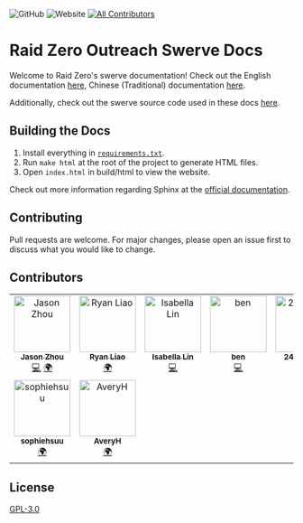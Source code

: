
![GitHub](https://img.shields.io/github/license/TASRobotics/RaidZero-Outreach-Swerve-Docs?logo=Github)
![Website](https://img.shields.io/website?down_color=red&down_message=offline&label=docs&logo=readthedocs&up_color=green&up_message=online&url=https%3A%2F%2Fraidzero-swerve-docs.readthedocs.io%2Fen%2Flatest%2F)
[![All Contributors](https://img.shields.io/badge/all_contributors-1-orange.svg)](#contributors-)

# Raid Zero Outreach Swerve Docs

Welcome to Raid Zero's swerve documentation! Check out the English documentation [here](https://raidzero-swerve-docs.readthedocs.io/en/latest/), Chinese (Traditional) documentation [here](https://raidzero-swerve-docs.readthedocs.io/zh_TW/latest/). 

Additionally, check out the swerve source code used in these docs [here](https://github.com/TASRobotics/RaidZero-Swerve-Template).

## Building the Docs

1. Install everything in [``requirements.txt``](requirements.txt).
2. Run ``make html`` at the root of the project to generate HTML files. 
3. Open ``index.html`` in build/html to view the website. 

Check out more information regarding Sphinx at the [official documentation](https://www.sphinx-doc.org/en/master/). 

## Contributing

Pull requests are welcome. For major changes, please open an issue first to discuss what you would like to change. 

## Contributors

<!-- ALL-CONTRIBUTORS-LIST:START - Do not remove or modify this section -->
<!-- prettier-ignore-start -->
<!-- markdownlint-disable -->
<table>
  <tbody>
    <tr>
      <td align="center"><a href="https://github.com/jazonshou"><img src="https://avatars.githubusercontent.com/u/67040509?v=4?s=100" width="100px;" alt="Jason Zhou"/><br /><sub><b>Jason Zhou</b></sub></a><br /><a href="https://github.com/TASRobotics/RaidZero-Outreach-Swerve-Docs/commits?author=jazonshou" title="Code">💻</a> <a href="#translation-jazonshou" title="Translation">🌍</a></td>
      <td align="center"><a href="https://www.youtube.com/channel/UCSu2KKN9d6buqnZ1xBnKTFA"><img src="https://avatars.githubusercontent.com/u/71594512?v=4?s=100" width="100px;" alt="Ryan Liao"/><br /><sub><b>Ryan Liao</b></sub></a><br /><a href="#translation-Ryan4253" title="Translation">🌍</a></td>
      <td align="center"><a href="https://github.com/i-hdk"><img src="https://avatars.githubusercontent.com/u/59080145?v=4?s=100" width="100px;" alt="Isabella Lin"/><br /><sub><b>Isabella Lin</b></sub></a><br /><a href="https://github.com/TASRobotics/RaidZero-Outreach-Swerve-Docs/commits?author=i-hdk" title="Code">💻</a></td>
      <td align="center"><a href="https://github.com/0x5b62656e5d"><img src="https://avatars.githubusercontent.com/u/112295217?v=4?s=100" width="100px;" alt="ben"/><br /><sub><b>ben</b></sub></a><br /><a href="https://github.com/TASRobotics/RaidZero-Outreach-Swerve-Docs/commits?author=0x5b62656e5d" title="Code">💻</a></td>
      <td align="center"><a href="https://github.com/24crystalc"><img src="https://avatars.githubusercontent.com/u/116065369?v=4?s=100" width="100px;" alt="24crystalc"/><br /><sub><b>24crystalc</b></sub></a><br /><a href="https://github.com/TASRobotics/RaidZero-Outreach-Swerve-Docs/commits?author=24crystalc" title="Code">💻</a></td>
      <td align="center"><a href="https://github.com/JacksonAHS"><img src="https://avatars.githubusercontent.com/u/116065416?v=4?s=100" width="100px;" alt="JacksonAHS"/><br /><sub><b>JacksonAHS</b></sub></a><br /><a href="https://github.com/TASRobotics/RaidZero-Outreach-Swerve-Docs/commits?author=JacksonAHS" title="Code">💻</a></td>
      <td align="center"><a href="https://github.com/gksDavid"><img src="https://avatars.githubusercontent.com/u/116065379?v=4?s=100" width="100px;" alt="gksDavid"/><br /><sub><b>gksDavid</b></sub></a><br /><a href="https://github.com/TASRobotics/RaidZero-Outreach-Swerve-Docs/commits?author=gksDavid" title="Code">💻</a></td>
    </tr>
    <tr>
      <td align="center"><a href="https://github.com/sophiehsuu"><img src="https://avatars.githubusercontent.com/u/100355828?v=4?s=100" width="100px;" alt="sophiehsuu"/><br /><sub><b>sophiehsuu</b></sub></a><br /><a href="#translation-sophiehsuu" title="Translation">🌍</a></td>
      <td align="center"><a href="https://github.com/AveryH1"><img src="https://avatars.githubusercontent.com/u/79828110?v=4?s=100" width="100px;" alt="AveryH"/><br /><sub><b>AveryH</b></sub></a><br /><a href="#translation-AveryH1" title="Translation">🌍</a></td>
    </tr>
  </tbody>
</table>

<!-- markdownlint-restore -->
<!-- prettier-ignore-end -->

<!-- ALL-CONTRIBUTORS-LIST:END -->
<!-- prettier-ignore-start -->
<!-- markdownlint-disable -->

<!-- markdownlint-restore -->
<!-- prettier-ignore-end -->

<!-- ALL-CONTRIBUTORS-LIST:END -->


## License

[GPL-3.0](https://choosealicense.com/licenses/gpl-3.0/)
